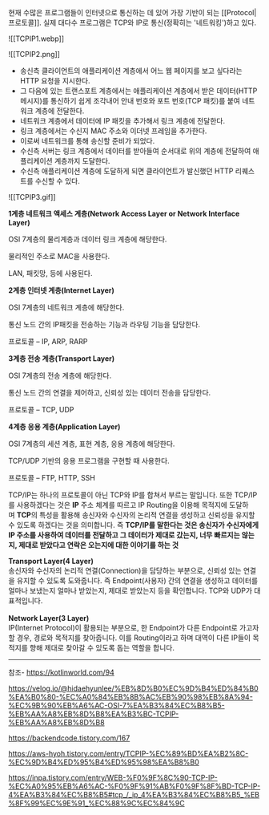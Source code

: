 현재 수많은 프로그램들이 인터넷으로 통신하는 데 있어 가장 기반이 되는 [[Protocol|프로토콜]]. 실제 대다수 프로그램은 TCP와 IP로 통신(정확히는 '네트워킹')하고 있다.


![[TCPIP1.webp]]



![[TCPIP2.png]]


- 송신측 클라이언트의 애플리케이션 계층에서 어느 웹 페이지를 보고 싶다라는 HTTP 요청을 지시한다.
- 그 다음에 있는 트랜스포트 계층에서는 애플리케이션 계층에서 받은 데이터(HTTP 메시지)를 통신하기 쉽게 조각내어 안내 번호와 포트 번호(TCP 패킷)를 붙여 네트워크 계층에 전달한다.
- 네트워크 계층에서 데이터에 IP 패킷을 추가해서 링크 계층에 전달한다.
- 링크 계층에서는 수신지 MAC 주소와 이더넷 프레임을 추가한다. 
- 이로써 네트워크를 통해 송신할 준비가 되었다.
- 수신측 서버는 링크 계층에서 데이터를 받아들여 순서대로 위의 계층에 전달하여 애플리케이션 계층까지 도달한다.
- 수신측 애플리케이션 계층에 도달하게 되면 클라이언트가 발신했던 HTTP 리퀘스트를 수신할 수 있다.









![[TCPIP3.gif]]


**1계층 네트워크 액세스 계층(Network Access Layer or Network Interface Layer)**

OSI 7계층의 물리계층과 데이터 링크 계층에 해당한다.

물리적인 주소로 MAC을 사용한다.

LAN, 패킷망, 등에 사용된다.


**2계층 인터넷 계층(Internet Layer)**

OSI 7계층의 네트워크 계층에 해당한다. 

통신 노드 간의 IP패킷을 전송하는 기능과 라우팅 기능을 담당한다.

프로토콜 – IP, ARP, RARP

**3계층 전송 계층(Transport Layer)**

OSI 7계층의 전송 계층에 해당한다.

통신 노드 간의 연결을 제어하고, 신뢰성 있는 데이터 전송을 담당한다.

프로토콜 – TCP, UDP

**4계층 응용 계층(Application Layer)**

OSI 7계층의 세션 계층, 표현 계층, 응용 계층에 해당한다.

TCP/UDP 기반의 응용 프로그램을 구현할 때 사용한다.

프로토콜 – FTP, HTTP, SSH





TCP/IP는 하나의 프로토콜이 아닌 TCP와 IP를 합쳐서 부르는 말입니다. 또한 TCP/IP를 사용하겠다는 것은 **IP** 주소 체계를 따르고 IP Routing을 이용해 목적지에 도달하며 **TCP**의 특성을 활용해 송신자와 수신자의 논리적 연결을 생성하고 신뢰성을 유지할 수 있도록 하겠다는 것을 의미합니다. 즉 **TCP/IP를 말한다는 것은 송신자가 수신자에게 IP 주소를 사용하여 데이터를 전달하고 그 데이터가 제대로 갔는지, 너무 빠르지는 않는지, 제대로 받았다고 연락은 오는지에 대한 이야기를 하는 것**


**Transport Layer(4 Layer)**  
송신자와 수신자의 논리적 연결(Connection)을 담당하는 부분으로, 신뢰성 있는 연결을 유지할 수 있도록 도와줍니다. 즉 Endpoint(사용자) 간의 연결을 생성하고 데이터를 얼마나 보냈는지 얼마나 받았는지, 제대로 받았는지 등을 확인합니다. TCP와 UDP가 대표적입니다.  
   
**Network Layer(3 Layer)**  
IP(Internet Protocol)이 활용되는 부분으로, 한 Endpoint가 다른 Endpoint로 가고자 할 경우, 경로와 목적지를 찾아줍니다. 이를 Routing이라고 하며 대역이 다른 IP들이 목적지를 향해 제대로 찾아갈 수 있도록 돕는 역할을 합니다.




---
참조- https://kotlinworld.com/94

https://velog.io/@hidaehyunlee/%EB%8D%B0%EC%9D%B4%ED%84%B0%EA%B0%80-%EC%A0%84%EB%8B%AC%EB%90%98%EB%8A%94-%EC%9B%90%EB%A6%AC-OSI-7%EA%B3%84%EC%B8%B5-%EB%AA%A8%EB%8D%B8%EA%B3%BC-TCPIP-%EB%AA%A8%EB%8D%B8


https://backendcode.tistory.com/167

https://aws-hyoh.tistory.com/entry/TCPIP-%EC%89%BD%EA%B2%8C-%EC%9D%B4%ED%95%B4%ED%95%98%EA%B8%B0


https://inpa.tistory.com/entry/WEB-%F0%9F%8C%90-TCP-IP-%EC%A0%95%EB%A6%AC-%F0%9F%91%AB%F0%9F%8F%BD-TCP-IP-4%EA%B3%84%EC%B8%B5#tcp_/_ip_4%EA%B3%84%EC%B8%B5_%EB%8F%99%EC%9E%91_%EC%88%9C%EC%84%9C